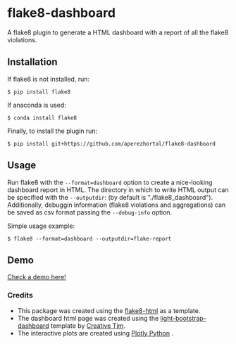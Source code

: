 flake8-dashboard
================

A flake8 plugin to generate a HTML dashboard with a report of all the
flake8 violations.

Installation
------------

If flake8 is not installed, run:

``` {.bash}
$ pip install flake8
```

If anaconda is used:

``` {.bash}
$ conda install flake8
```

Finally, to install the plugin run:

``` {.bash}
$ pip install git+https://github.com/aperezhortal/flake8-dashboard
```

Usage
-----

Run flake8 with the `--format=dashboard` option to create a nice-looking
dashboard report in HTML. The directory in which to write HTML output
can be specified with the `--outputdir`: (by default is
\"./flake8\_dashboard\"). Additionally, debuggin information (flake8
violations and aggregations) can be saved as csv format passing the
`--debug-info` option.

Simple usage example:

``` {.bash}
$ flake8 --format=dashboard --outputdir=flake-report
```

Demo
----

[Check a demo here!](example_dashboard/index.html)

### Credits

-   This package was created using the
    [flake8-html](https://github.com/lordmauve/flake8-html) as a
    template.
-   The dashboard html page was created using the
    [light-bootstrap-dashboard](https://demos.creative-tim.com/light-bootstrap-dashboard/)
    template by [Creative Tim](https://www.creative-tim.com/).
-   The interactive plots are created using [Plotly
    Python](https://plot.ly/python/) .
